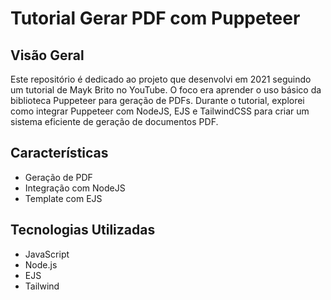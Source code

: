 # Tutorial Gerar PDF com Puppeteer

## Visão Geral

Este repositório é dedicado ao projeto que desenvolvi em 2021 seguindo um tutorial de Mayk Brito no YouTube. O foco era aprender o uso básico da biblioteca Puppeteer para geração de PDFs. Durante o tutorial, explorei como integrar Puppeteer com NodeJS, EJS e TailwindCSS para criar um sistema eficiente de geração de documentos PDF.
## Características

- Geração de PDF
- Integração com NodeJS
- Template com EJS

## Tecnologias Utilizadas

- JavaScript
- Node.js
- EJS
- Tailwind
